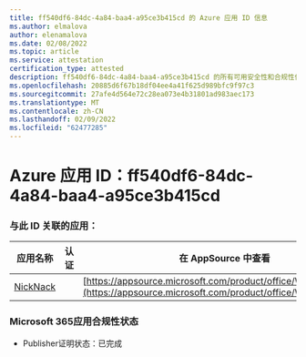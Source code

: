 ```yaml
---
title: ff540df6-84dc-4a84-baa4-a95ce3b415cd 的 Azure 应用 ID 信息
ms.author: elmalova
author: elenamalova
ms.date: 02/08/2022
ms.topic: article
ms.service: attestation
certification_type: attested
description: ff540df6-84dc-4a84-baa4-a95ce3b415cd 的所有可用安全性和合规性信息。
ms.openlocfilehash: 20885d6f67b18df04ee4a41f625d989bfc9f97c3
ms.sourcegitcommit: 27afe4d564e72c28ea073e4b31801ad983aec173
ms.translationtype: MT
ms.contentlocale: zh-CN
ms.lasthandoff: 02/09/2022
ms.locfileid: "62477285"
---
```

# <a name="azure-app-id-ff540df6-84dc-4a84-baa4-a95ce3b415cd"></a>Azure 应用 ID：ff540df6-84dc-4a84-baa4-a95ce3b415cd


### <a name="apps-associated-with-this-id"></a>与此 ID 关联的应用：
| **应用名称** | **认证** | **在 AppSource 中查看** |
|--------------|---------------|-----------------------|
| [NickNack](https://docs.microsoft.com/microsoft-365-app-certification/forward/WA200003196) |  | [https://appsource.microsoft.com/product/office/WA200003196](https://appsource.microsoft.com/product/office/WA200003196) |

### <a name="microsoft-365-app-compliance-status"></a>Microsoft 365应用合规性状态
- Publisher证明状态：已完成
